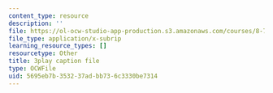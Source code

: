 ```yaml
---
content_type: resource
description: ''
file: https://ol-ocw-studio-app-production.s3.amazonaws.com/courses/8-701-introduction-to-nuclear-and-particle-physics-fall-2020/5695eb7b353237adbb736c3330be7314_s-QcRrGppsk.srt
file_type: application/x-subrip
learning_resource_types: []
resourcetype: Other
title: 3play caption file
type: OCWFile
uid: 5695eb7b-3532-37ad-bb73-6c3330be7314
---
```

